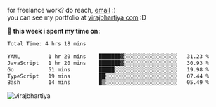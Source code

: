 for freelance work? do reach, [email](mailto:vlbhartiya@gmail.com) :)<br/>
you can see my portfolio at [virajbhartiya.com](https://virajbhartiya.com) :D<br/>


🚀 **this week i spent my time on:**

<!--START_SECTION:waka-->

```txt
Total Time: 4 hrs 18 mins

YAML         1 hr 20 mins    ███████▓░░░░░░░░░░░░░░░░░   31.23 %
JavaScript   1 hr 20 mins    ███████▓░░░░░░░░░░░░░░░░░   30.93 %
Go           51 mins         █████░░░░░░░░░░░░░░░░░░░░   19.98 %
TypeScript   19 mins         ██░░░░░░░░░░░░░░░░░░░░░░░   07.44 %
Bash         14 mins         █▒░░░░░░░░░░░░░░░░░░░░░░░   05.49 %
```

<!--END_SECTION:waka-->

<p align="left"> <img src="https://komarev.com/ghpvc/?username=virajbhartiya&color=blue" alt="virajbhartiya" /> </p>
